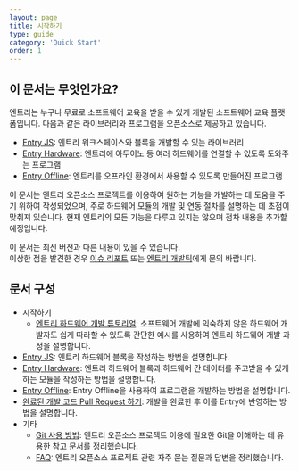 ```yaml
---
layout: page
title: 시작하기
type: guide
category: 'Quick Start'
order: 1
---
```


## 이 문서는 무엇인가요?

엔트리는 누구나 무료로 소프트웨어 교육을 받을 수 있게 개발된 소프트웨어 교육 플랫폼입니다. 다음과 같은 라이브러리와 프로그램을 오픈소스로 제공하고 있습니다.

- [Entry JS](https://github.com/entrylabs/entryjs): 엔트리 워크스페이스와 블록을 개발할 수 있는 라이브러리
- [Entry Hardware](https://github.com/entrylabs/entry-hw): 엔트리에 아두이노 등 여러 하드웨어를 연결할 수 있도록 도와주는 프로그램
- [Entry Offline]((https://github.com/entrylabs/entry-offline)): 엔트리를 오프라인 환경에서 사용할 수 있도록 만들어진 프로그램

이 문서는 엔트리 오픈소스 프로젝트를 이용하여 원하는 기능을 개발하는 데 도움을 주기 위하여 작성되었으며, 주로 하드웨어 모듈의 개발 및 연동 절차를 설명하는 데 초점이 맞춰져 있습니다.
현재 엔트리의 모든 기능을 다루고 있지는 않으며 점차 내용을 추가할 예정입니다.

이 문서는 최신 버전과 다른 내용이 있을 수 있습니다.  
이상한 점을 발견한 경우 [이슈 리포트](https://github.com/entrylabs/docs/issues) 또는 [엔트리 개발팀](mailto:dl_entry_hw@nts-corp.com)에게 문의 바랍니다.

## 문서 구성

- 시작하기
  - [엔트리 하드웨어 개발 튜토리얼](/docs/guide/2018-07-30-tutorial.html): 소프트웨어 개발에 익숙하지 않은 하드웨어 개발자도 쉽게 따라할 수 있도록 간단한 예시를 사용하여 엔트리 하드웨어 개발 과정을 설명합니다.
- [Entry JS](/docs/guide/entryjs/2018-03-09-getting_started.html): 엔트리 하드웨어 블록을 작성하는 방법을 설명합니다.
- [Entry Hardware](/docs/guide/entry-hw/2016-05-01-getting_started.html): 엔트리 하드웨어 블록과 하드웨어 간 데이터를 주고받을 수 있게 하는 모듈을 작성하는 방법을 설명합니다.
- [Entry Offline](/docs/guide/entry-mini/2016-12-12-getting_started.html): Entry Offline을 사용하여 프로그램을 개발하는 방법을 설명합니다.
- [완료된 개발 코드 Pull Request 하기](/docs/guide/end.html): 개발을 완료한 후 이를 Entry에 반영하는 방법을 설명합니다.
- 기타
  - [Git 사용 방법](/docs/guide/etc/2016-05-03-git_fork.html): 엔트리 오픈소스 프로젝트 이용에 필요한 Git을 이해하는 데 유용한 참고 문서를 정리했습니다.
  - [FAQ](/docs/guide/etc/2016-07-07-faq.html): 엔트리 오픈소스 프로젝트 관련 자주 묻는 질문과 답변을 정리했습니다.
